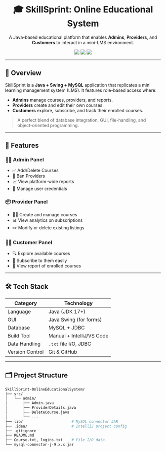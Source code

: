 <h1 align="center">🎓 SkillSprint: Online Educational System</h1>

<p align="center">
  A Java-based educational platform that enables <strong>Admins</strong>, <strong>Providers</strong>, and <strong>Customers</strong> to interact in a mini-LMS environment.
</p>

<p align="center">
  <img src="https://img.shields.io/badge/Java-EDUCATION-blue?style=for-the-badge&logo=java&logoColor=white"/>
  <img src="https://img.shields.io/badge/MySQL-Database-00758F?style=for-the-badge&logo=mysql&logoColor=white"/>
  <img src="https://img.shields.io/badge/Status-Active-brightgreen?style=for-the-badge"/>
</p>

---

## 🌟 Overview

SkillSprint is a **Java + Swing + MySQL** application that replicates a mini learning management system (LMS). It features role-based access where:

- **Admins** manage courses, providers, and reports.
- **Providers** create and edit their own courses.
- **Customers** explore, subscribe, and track their enrolled courses.

> A perfect blend of database integration, GUI, file-handling, and object-oriented programming.

---

## 🧩 Features

### 👩‍💼 Admin Panel
- ✅ Add/Delete Courses
- 🚫 Ban Providers
- 📈 View platform-wide reports
- 👥 Manage user credentials

### 📦 Provider Panel
- 🧑‍🏫 Create and manage courses
- 📊 View analytics on subscriptions
- ✏️ Modify or delete existing listings

### 👨‍🎓 Customer Panel
- 🔍 Explore available courses
- 📝 Subscribe to them easily
- 📑 View report of enrolled courses

---

## 🛠 Tech Stack

| Category         | Technology                |
|------------------|---------------------------|
| Language         | Java (JDK 17+)            |
| GUI              | Java Swing (for forms)    |
| Database         | MySQL + JDBC              |
| Build Tool       | Manual + IntelliJ/VS Code |
| Data Handling    | `.txt` file I/O, JDBC     |
| Version Control  | Git & GitHub              |

---

## 🗂️ Project Structure

```bash
SkillSprint-OnlineEducationalSystem/
├── src/
│   └── admin/
│       ├── Admin.java
│       ├── ProviderDetails.java
│       ├── DeleteCourse.java
│       └── ...
├── lib/                      # MySQL connector JAR
├── .idea/                    # IntelliJ project config
├── .gitignore
├── README.md
├── Course.txt, logins.txt    # File I/O data
└── mysql-connector-j-9.x.x.jar
